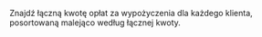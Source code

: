 Znajdź łączną kwotę opłat za wypożyczenia dla każdego klienta, posortowaną malejąco według łącznej kwoty.
